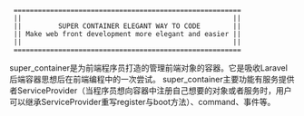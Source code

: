      ======================================================== 
     ||                                                    || 
     ||         SUPER CONTAINER ELEGANT WAY TO CODE        || 
     || Make web front development more elegant and easier || 
     ||                                                    || 
     ======================================================== 
super_container是为前端程序员打造的管理前端对象的容器。它是吸收Laravel后端容器思想后在前端编程中的一次尝试。
super_container主要功能有服务提供者ServiceProvider（当程序员想向容器中注册自己想要的对象或者服务时，用户可以继承ServiceProvider重写register与boot方法）、command、事件等。
